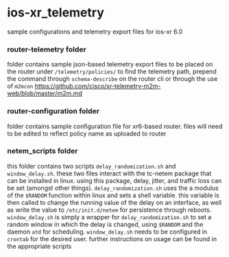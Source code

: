# ios-xr_telemetry
sample configurations and telemetry export files for ios-xr 6.0

### router-telemetry folder
folder contains sample json-based telemetry export files to be placed on the router under `/telemetry/policies/`
to find the telemetry path, prepend the command through `schema-describe` on the router cli or through the use of `m2mcon` https://github.com/cisco/xr-telemetry-m2m-web/blob/master/m2m.md

### router-configuration folder
folder contains sample configuration file for xr6-based router.  files will need to be edited to reflect policy name as uploaded to router

### netem_scripts folder
this folder contains two scripts `delay_randomization.sh` and `window_delay.sh`.  these two files interact with the tc-netem package that can be installed in linux.  using this package, delay, jitter, and traffic loss can be set (amongst other things).  `delay_randomization.sh` uses the a modulus of the `$RANDOM` function within linux and sets a shell variable.  this variable is then called to change the running value of the delay on an interface, as well as write the value to `/etc/init.d/netem` for persistence through reboots.
`window_delay.sh` is simply a wrapper for `delay_randomization.sh` to set a random window in which the delay is changed, using `$RANDOM` and the daemon `atd` for scheduling.  `window_delay.sh` needs to be configured in `crontab` for the desired user.
further instructions on usage can be found in the appropriate scripts